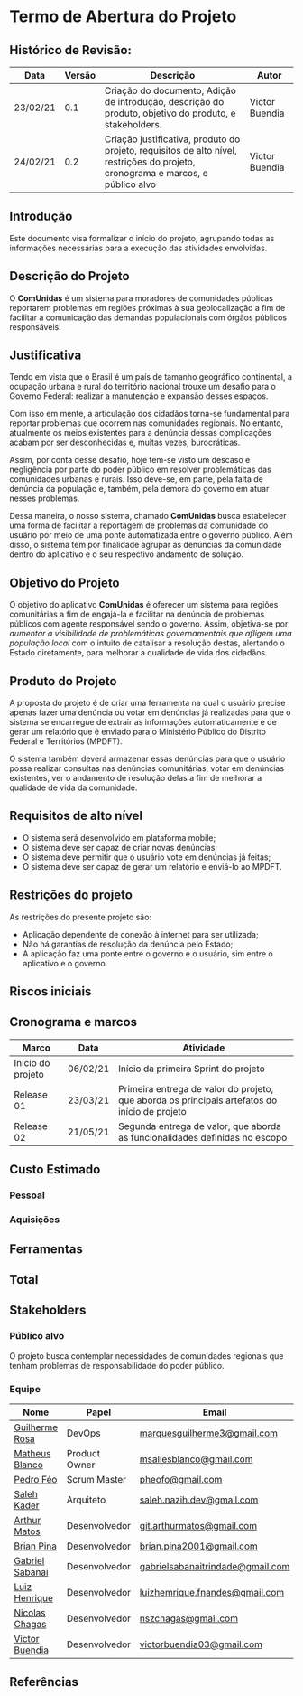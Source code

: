 # Termo de Abertura do Projeto
## Histórico de Revisão:
|Data|Versão|Descrição|Autor|
|--|--|--|--|
|23/02/21|0.1|Criação do documento; Adição de introdução, descrição do produto, objetivo do produto, e stakeholders.|Victor Buendia|
|24/02/21|0.2|Criação justificativa, produto do projeto, requisitos de alto nível, restrições do projeto, cronograma e marcos, e público alvo|Victor Buendia|

## Introdução
Este documento visa formalizar o início do projeto, agrupando todas as informações necessárias para a execução das atividades envolvidas.

## Descrição do Projeto
O **ComUnidas** é um sistema para moradores de comunidades públicas reportarem problemas em regiões próximas à sua geolocalização a fim de facilitar a comunicação das demandas populacionais com órgãos públicos responsáveis.

## Justificativa
Tendo em vista que o Brasil é um país de tamanho geográfico continental, a ocupação urbana e rural do território nacional trouxe um desafio para o Governo Federal: realizar a manutenção e expansão desses espaços.

Com isso em mente, a articulação dos cidadãos torna-se fundamental para reportar problemas que ocorrem nas comunidades regionais. No entanto, atualmente os meios existentes para a denúncia dessas complicações acabam por ser desconhecidas e, muitas vezes, burocráticas.

Assim, por conta desse desafio, hoje tem-se visto um descaso e negligência por parte do poder público em resolver problemáticas das comunidades urbanas e rurais. Isso deve-se, em parte, pela falta de denúncia da população e, também, pela demora do governo em atuar nesses problemas.

Dessa maneira, o nosso sistema, chamado **ComUnidas** busca estabelecer uma forma de facilitar a reportagem de problemas da comunidade do usuário por meio de uma ponte automatizada entre o governo público. Além disso, o sistema tem por finalidade agrupar as denúncias da comunidade dentro do aplicativo e o seu respectivo andamento de solução. 

## Objetivo do Projeto
O objetivo do aplicativo **ComUnidas** é oferecer um sistema para regiões comunitárias a fim de engajá-la e facilitar na denúncia de problemas públicos com agente responsável sendo o governo. Assim, objetiva-se por *aumentar a visibilidade de problemáticas governamentais que afligem uma população local* com o intuito de catalisar a resolução destas, alertando o Estado diretamente, para melhorar a qualidade de vida dos cidadãos.

## Produto do Projeto
A proposta do projeto é de criar uma ferramenta na qual o usuário precise apenas fazer uma denúncia ou votar em denúncias já realizadas para que o sistema se encarregue de extrair as informações automaticamente e de gerar um relatório que é enviado para o Ministério Público do Distrito Federal e Territórios (MPDFT). 

O sistema também deverá armazenar essas denúncias para que o usuário possa realizar consultas nas denúncias comunitárias, votar em denúncias existentes, ver o andamento de resolução delas a fim de melhorar a qualidade de vida da comunidade.

## Requisitos de alto nível
- O sistema será desenvolvido em plataforma mobile;
- O sistema deve ser capaz de criar novas denúncias;
- O sistema deve permitir que o usuário vote em denúncias já feitas;
- O sistema deve ser capaz de gerar um relatório e enviá-lo ao MPDFT.

## Restrições do projeto
As restrições do presente projeto são:
- Aplicação dependente de conexão à internet para ser utilizada;
- Não há garantias de resolução da denúncia pelo Estado;
- A aplicação faz uma ponte entre o governo e o usuário, sim entre o aplicativo e o governo.

## Riscos iniciais


## Cronograma e marcos
|Marco|Data|Atividade|
|--|--|--|
|Início do projeto|06/02/21|Início da primeira Sprint do projeto|
|Release 01|23/03/21|Primeira entrega de valor do projeto, que aborda os principais artefatos do início de projeto|
|Release 02|21/05/21|Segunda entrega de valor, que aborda as funcionalidades definidas no escopo|

## Custo Estimado


### Pessoal


### Aquisições


## Ferramentas


## Total


## Stakeholders


### Público alvo
O projeto busca contemplar necessidades de comunidades regionais que tenham problemas de responsabilidade do poder público.

### Equipe
|Nome|Papel|Email|
|--|--|--|
|[Guilherme Rosa](https://github.com/guilhesme23)|DevOps|marquesguilherme3@gmail.com|
|[Matheus Blanco](https://github.com/MatheusBlanco)|Product Owner|msallesblanco@gmail.com|
|[Pedro Féo](https://github.com/Phe0)|Scrum Master|pheofo@gmail.com|
|[Saleh Kader](https://github.com/devsalula)|Arquiteto|saleh.nazih.dev@gmail.com|
|[Arthur Matos](https://github.com/Arthur-Matos)|Desenvolvedor|git.arthurmatos@gmail.com|
|[Brian Pina](https://github.com/DLBrianPina)|Desenvolvedor|brian.pina2001@gmail.com|
|[Gabriel Sabanai](https://github.com/Sabanai104)|Desenvolvedor|gabrielsabanaitrindade@gmail.com |
|[Luiz Henrique](https://github.com/luiz-herique)|Desenvolvedor|luizhemrique.fnandes@gmail.com|
|[Nicolas Chagas](https://github.com/nszchagas)|Desenvolvedor|nszchagas@gmail.com|
|[Victor Buendia](https://github.com/Victor-Buendia)|Desenvolvedor|victorbuendia03@gmail.com|

## Referências